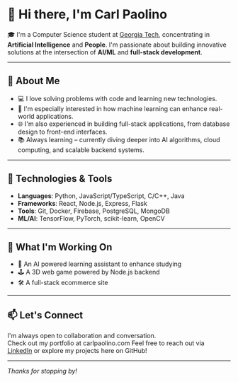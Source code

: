# 👋 Hi there, I'm Carl Paolino

🎓 I'm a Computer Science student at [Georgia Tech](https://www.gatech.edu/), concentrating in **Artificial Intelligence** and **People**. I'm passionate about building innovative solutions at the intersection of **AI/ML** and **full-stack development**.

---

## 🧠 About Me

- 💻 I love solving problems with code and learning new technologies.
- 🤖 I'm especially interested in how machine learning can enhance real-world applications.
- 🌐 I'm also experienced in building full-stack applications, from database design to front-end interfaces.
- 📚 Always learning – currently diving deeper into AI algorithms, cloud computing, and scalable backend systems.

---

## 🔧 Technologies & Tools

- **Languages**: Python, JavaScript/TypeScript, C/C++, Java
- **Frameworks**: React, Node.js, Express, Flask
- **Tools**: Git, Docker, Firebase, PostgreSQL, MongoDB
- **ML/AI**: TensorFlow, PyTorch, scikit-learn, OpenCV

---

## 🚀 What I'm Working On

- 🧠 An AI powered learning assistant to enhance studying
- 🕹️ A 3D web game powered by Node.js backend  
- 🛠️ A full-stack ecommerce site

---

## 📫 Let's Connect

I'm always open to collaboration and conversation.  
Check out my portfolio at carlpaolino.com
Feel free to reach out via [LinkedIn](https://www.linkedin.com/) or explore my projects here on GitHub!

---

_Thanks for stopping by!_

<!---
carlpaolino/carlpaolino is a ✨ special ✨ repository because its `README.md` (this file) appears on your GitHub profile.
You can click the Preview link to take a look at your changes.
--->
